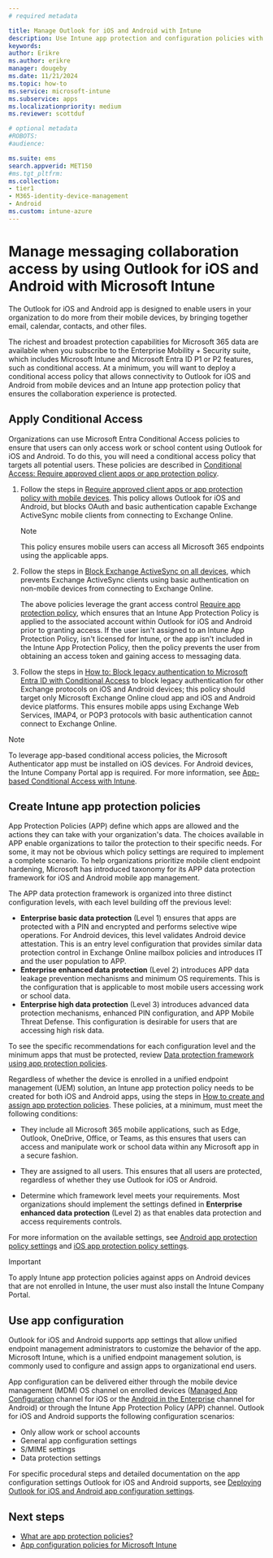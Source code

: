 ```yaml
---
# required metadata

title: Manage Outlook for iOS and Android with Intune
description: Use Intune app protection and configuration policies with Outlook for iOS and Android to ensure team collaboration experiences are always accessed with safeguards in place.
keywords:
author: Erikre
ms.author: erikre
manager: dougeby
ms.date: 11/21/2024
ms.topic: how-to
ms.service: microsoft-intune
ms.subservice: apps
ms.localizationpriority: medium
ms.reviewer: scottduf

# optional metadata
#ROBOTS:
#audience:

ms.suite: ems
search.appverid: MET150
#ms.tgt_pltfrm:
ms.collection:
- tier1
- M365-identity-device-management
- Android
ms.custom: intune-azure
---
```


# Manage messaging collaboration access by using Outlook for iOS and Android with Microsoft Intune

The Outlook for iOS and Android app is designed to enable users in your organization to do more from their mobile devices, by bringing together email, calendar, contacts, and other files.

The richest and broadest protection capabilities for Microsoft 365 data are available when you subscribe to the Enterprise Mobility + Security suite, which includes Microsoft Intune and Microsoft Entra ID P1 or P2 features, such as conditional access. At a minimum, you will want to deploy a conditional access policy that allows connectivity to Outlook for iOS and Android from mobile devices and an Intune app protection policy that ensures the collaboration experience is protected.

## Apply Conditional Access
Organizations can use Microsoft Entra Conditional Access policies to ensure that users can only access work or school content using Outlook for iOS and Android. To do this, you will need a conditional access policy that targets all potential users. These policies are described in [Conditional Access: Require approved client apps or app protection policy](/azure/active-directory/conditional-access/howto-policy-approved-app-or-app-protection).

1. Follow the steps in [Require approved client apps or app protection policy with mobile devices](/azure/active-directory/conditional-access/howto-policy-approved-app-or-app-protection#require-approved-client-apps-or-app-protection-policy-with-mobile-devices). This policy allows Outlook for iOS and Android, but blocks OAuth and basic authentication capable Exchange ActiveSync mobile clients from connecting to Exchange Online.

    > [!NOTE]
    > This policy ensures mobile users can access all Microsoft 365 endpoints using the applicable apps.

2. Follow the steps in [Block Exchange ActiveSync on all devices](/azure/active-directory/conditional-access/howto-policy-approved-app-or-app-protection#block-exchange-activesync-on-all-devices), which prevents Exchange ActiveSync clients using basic authentication on non-mobile devices from connecting to Exchange Online.

   The above policies leverage the grant access control [Require app protection policy](/azure/active-directory/active-directory-conditional-access-technical-reference), which ensures that an Intune App Protection Policy is applied to the associated account within Outlook for iOS and Android prior to granting access. If the user isn't assigned to an Intune App Protection Policy, isn't licensed for Intune, or the app isn't included in the Intune App Protection Policy, then the policy prevents the user from obtaining an access token and gaining access to messaging data.

3. Follow the steps in [How to: Block legacy authentication to Microsoft Entra ID with Conditional Access](/azure/active-directory/conditional-access/block-legacy-authentication) to block legacy authentication for other Exchange protocols on iOS and Android devices; this policy should target only Microsoft Exchange Online cloud app and iOS and Android device platforms. This ensures mobile apps using Exchange Web Services, IMAP4, or POP3 protocols with basic authentication cannot connect to Exchange Online.

> [!NOTE]
> To leverage app-based conditional access policies, the Microsoft Authenticator app must be installed on iOS devices. For Android devices, the Intune Company Portal app is required. For more information, see [App-based Conditional Access with Intune](../protect/app-based-conditional-access-intune.md).

## Create Intune app protection policies

App Protection Policies (APP) define which apps are allowed and the actions they can take with your organization's data. The choices available in APP enable organizations to tailor the protection to their specific needs. For some, it may not be obvious which policy settings are required to implement a complete scenario. To help organizations prioritize mobile client endpoint hardening, Microsoft has introduced taxonomy for its APP data protection framework for iOS and Android mobile app management.

The APP data protection framework is organized into three distinct configuration levels, with each level building off the previous level:

- **Enterprise basic data protection** (Level 1) ensures that apps are protected with a PIN and encrypted and performs selective wipe operations. For Android devices, this level validates Android device attestation. This is an entry level configuration that provides similar data protection control in Exchange Online mailbox policies and introduces IT and the user population to APP.
- **Enterprise enhanced data protection** (Level 2) introduces APP data leakage prevention mechanisms and minimum OS requirements. This is the configuration that is applicable to most mobile users accessing work or school data.
- **Enterprise high data protection** (Level 3) introduces advanced data protection mechanisms, enhanced PIN configuration, and APP Mobile Threat Defense. This configuration is desirable for users that are accessing high risk data.

To see the specific recommendations for each configuration level and the minimum apps that must be protected, review [Data protection framework using app protection policies](app-protection-framework.md).

Regardless of whether the device is enrolled in a unified endpoint management (UEM) solution, an Intune app protection policy needs to be created for both iOS and Android apps, using the steps in [How to create and assign app protection policies](app-protection-policies.md). These policies, at a minimum, must meet the following conditions:

- They include all Microsoft 365 mobile applications, such as Edge, Outlook, OneDrive, Office, or Teams, as this ensures that users can access and manipulate work or school data within any Microsoft app in a secure fashion.

- They are assigned to all users. This ensures that all users are protected, regardless of whether they use Outlook for iOS or Android.

- Determine which framework level meets your requirements. Most organizations should implement the settings defined in **Enterprise enhanced data protection** (Level 2) as that enables data protection and access requirements controls.

For more information on the available settings, see [Android app protection policy settings](app-protection-policy-settings-android.md) and [iOS app protection policy settings](app-protection-policy-settings-ios.md).

> [!IMPORTANT]
> To apply Intune app protection policies against apps on Android devices that are not enrolled in Intune, the user must also install the Intune Company Portal.  

## Use app configuration

Outlook for iOS and Android supports app settings that allow unified endpoint management administrators to customize the behavior of the app. Microsoft Intune, which is a unified endpoint management solution, is commonly used to configure and assign apps to organizational end users.

App configuration can be delivered either through the mobile device management (MDM) OS channel on enrolled devices ([Managed App Configuration](https://developer.apple.com/library/content/samplecode/sc2279/Introduction/Intro.html) channel for iOS or the [Android in the Enterprise](https://developer.android.com/work/managed-configurations) channel for Android) or through the Intune App Protection Policy (APP) channel. Outlook for iOS and Android supports the following configuration scenarios:

- Only allow work or school accounts
- General app configuration settings
- S/MIME settings
- Data protection settings

For specific procedural steps and detailed documentation on the app configuration settings Outlook for iOS and Android supports, see [Deploying Outlook for iOS and Android app configuration settings](/exchange/clients-and-mobile-in-exchange-online/outlook-for-ios-and-android/outlook-for-ios-and-android-configuration-with-microsoft-intune).

## Next steps

- [What are app protection policies?](app-protection-policy.md) 
- [App configuration policies for Microsoft Intune](app-configuration-policies-overview.md)
